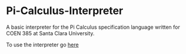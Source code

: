# Pi-Calculus-Interpreter
A basic interpreter for the Pi Calculus specification language written for COEN 385 at Santa Clara University.

To use the interpreter go [here](http://pthurston.github.io/Pi-Calculus-Interpreter/)
